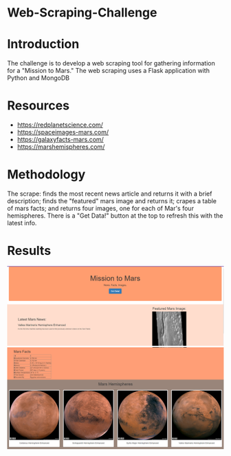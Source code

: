 # Web-Scraping-Challenge

# Introduction
The challenge is to develop a web scraping tool for gathering information for a "Mission to Mars." The web scraping uses a Flask application with Python and MongoDB

# Resources
* https://redplanetscience.com/
* https://spaceimages-mars.com/
* https://galaxyfacts-mars.com/
* https://marshemispheres.com/

# Methodology
The scrape: finds the most recent news article and returns it with a brief description; finds the "featured" mars image and returns it; crapes a table of mars facts; and returns four images, one for each of Mar's four hemispheres.  There is a "Get Data!" button  at the top to refresh this with the latest info.

# Results
![MarsPic1](images\mars1.PNG)
![MarsPic2](images\mars.PNG)

